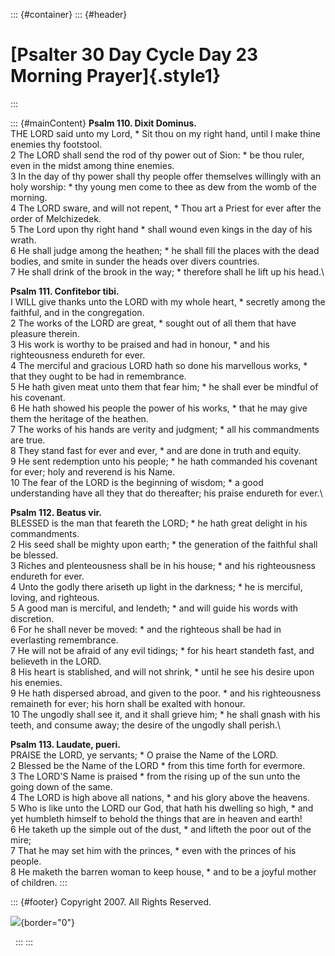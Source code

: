 ::: {#container}
::: {#header}
# [Psalter 30 Day Cycle Day 23 Morning Prayer]{.style1}
:::

::: {#mainContent}
**Psalm 110. Dixit Dominus.**\
THE LORD said unto my Lord, \* Sit thou on my right hand, until I make
thine enemies thy footstool.\
2 The LORD shall send the rod of thy power out of Sion: \* be thou
ruler, even in the midst among thine enemies.\
3 In the day of thy power shall thy people offer themselves willingly
with an holy worship: \* thy young men come to thee as dew from the womb
of the morning.\
4 The LORD sware, and will not repent, \* Thou art a Priest for ever
after the order of Melchizedek.\
5 The Lord upon thy right hand \* shall wound even kings in the day of
his wrath.\
6 He shall judge among the heathen; \* he shall fill the places with the
dead bodies, and smite in sunder the heads over divers countries.\
7 He shall drink of the brook in the way; \* therefore shall he lift up
his head.\

**Psalm 111. Confitebor tibi.**\
I WILL give thanks unto the LORD with my whole heart, \* secretly among
the faithful, and in the congregation.\
2 The works of the LORD are great, \* sought out of all them that have
pleasure therein.\
3 His work is worthy to be praised and had in honour, \* and his
righteousness endureth for ever.\
4 The merciful and gracious LORD hath so done his marvellous works, \*
that they ought to be had in remembrance.\
5 He hath given meat unto them that fear him; \* he shall ever be
mindful of his covenant.\
6 He hath showed his people the power of his works, \* that he may give
them the heritage of the heathen.\
7 The works of his hands are verity and judgment; \* all his
commandments are true.\
8 They stand fast for ever and ever, \* and are done in truth and
equity.\
9 He sent redemption unto his people; \* he hath commanded his covenant
for ever; holy and reverend is his Name.\
10 The fear of the LORD is the beginning of wisdom; \* a good
understanding have all they that do thereafter; his praise endureth for
ever.\

**Psalm 112. Beatus vir.**\
BLESSED is the man that feareth the LORD; \* he hath great delight in
his commandments.\
2 His seed shall be mighty upon earth; \* the generation of the faithful
shall be blessed.\
3 Riches and plenteousness shall be in his house; \* and his
righteousness endureth for ever.\
4 Unto the godly there ariseth up light in the darkness; \* he is
merciful, loving, and righteous.\
5 A good man is merciful, and lendeth; \* and will guide his words with
discretion.\
6 For he shall never be moved: \* and the righteous shall be had in
everlasting remembrance.\
7 He will not be afraid of any evil tidings; \* for his heart standeth
fast, and believeth in the LORD.\
8 His heart is stablished, and will not shrink, \* until he see his
desire upon his enemies.\
9 He hath dispersed abroad, and given to the poor. \* and his
righteousness remaineth for ever; his horn shall be exalted with
honour.\
10 The ungodly shall see it, and it shall grieve him; \* he shall gnash
with his teeth, and consume away; the desire of the ungodly shall
perish.\

**Psalm 113. Laudate, pueri.**\
PRAISE the LORD, ye servants; \* O praise the Name of the LORD.\
2 Blessed be the Name of the LORD \* from this time forth for evermore.\
3 The LORD\'S Name is praised \* from the rising up of the sun unto the
going down of the same.\
4 The LORD is high above all nations, \* and his glory above the
heavens.\
5 Who is like unto the LORD our God, that hath his dwelling so high, \*
and yet humbleth himself to behold the things that are in heaven and
earth!\
6 He taketh up the simple out of the dust, \* and lifteth the poor out
of the mire;\
7 That he may set him with the princes, \* even with the princes of his
people.\
8 He maketh the barren woman to keep house, \* and to be a joyful mother
of children.
:::

::: {#footer}
Copyright 2007. All Rights Reserved.

![](http://stats.superstats.com/b/ss/DAVIDMCMANNES/1){border="0"}

 
:::
:::
